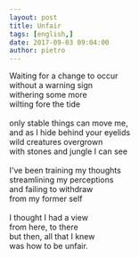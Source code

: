 ```yaml
---
layout: post
title: Unfair
tags: [english,]
date: 2017-09-03 09:04:00
author: pietro
---
```

Waiting for a change to occur<br/>without a warning sign<br/>withering some more<br/>wilting fore the tide<br/><br/>only stable things can move me,<br/>and as I hide behind your eyelids<br/>wild creatures overgrown<br/>with stones and jungle I can see<br/><br/>I've been training my thoughts<br/>streamlining my perceptions<br/>and failing to withdraw<br/>from my former self<br/><br/>I thought I had a view<br/>from here, to there<br/>but then, all that I knew<br/>was how to be unfair.
